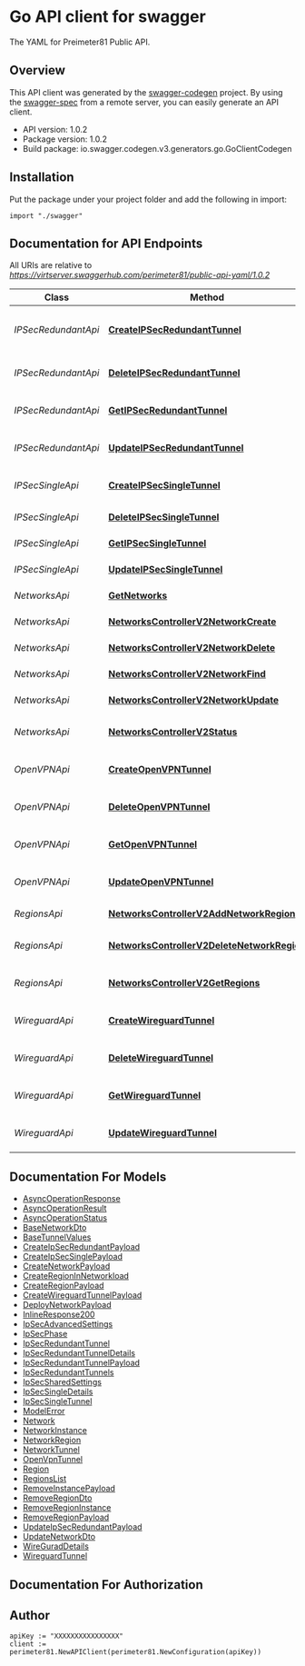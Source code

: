 # Go API client for swagger

The YAML for Preimeter81 Public API.

## Overview
This API client was generated by the [swagger-codegen](https://github.com/swagger-api/swagger-codegen) project.  By using the [swagger-spec](https://github.com/swagger-api/swagger-spec) from a remote server, you can easily generate an API client.

- API version: 1.0.2
- Package version: 1.0.2
- Build package: io.swagger.codegen.v3.generators.go.GoClientCodegen

## Installation
Put the package under your project folder and add the following in import:
```golang
import "./swagger"
```

## Documentation for API Endpoints

All URIs are relative to *https://virtserver.swaggerhub.com/perimeter81/public-api-yaml/1.0.2*

Class | Method | HTTP request | Description
------------ | ------------- | ------------- | -------------
*IPSecRedundantApi* | [**CreateIPSecRedundantTunnel**](docs/IPSecRedundantApi.md#createipsecredundanttunnel) | **Post** /networks/{networkId}/tunnels/ipsec/redundant | Create a new IPSec Redundant tunnel
*IPSecRedundantApi* | [**DeleteIPSecRedundantTunnel**](docs/IPSecRedundantApi.md#deleteipsecredundanttunnel) | **Delete** /networks/{networkId}/tunnels/ipsec/redundant/{tunnelId} | Delete IPSec Redundant tunnel
*IPSecRedundantApi* | [**GetIPSecRedundantTunnel**](docs/IPSecRedundantApi.md#getipsecredundanttunnel) | **Get** /networks/{networkId}/tunnels/ipsec/redundant/{tunnelId} | Get one IPSec Redundant tunnel
*IPSecRedundantApi* | [**UpdateIPSecRedundantTunnel**](docs/IPSecRedundantApi.md#updateipsecredundanttunnel) | **Put** /networks/{networkId}/tunnels/ipsec/redundant/{tunnelId} | Update IPSec Redundant Tunnel
*IPSecSingleApi* | [**CreateIPSecSingleTunnel**](docs/IPSecSingleApi.md#createipsecsingletunnel) | **Post** /networks/{networkId}/tunnels/ipsec/single | Create a new IPSec Single tunnel
*IPSecSingleApi* | [**DeleteIPSecSingleTunnel**](docs/IPSecSingleApi.md#deleteipsecsingletunnel) | **Delete** /networks/{networkId}/tunnels/ipsec/single/{tunnelId} | Delete IPSec Single tunnel
*IPSecSingleApi* | [**GetIPSecSingleTunnel**](docs/IPSecSingleApi.md#getipsecsingletunnel) | **Get** /networks/{networkId}/tunnels/ipsec/single/{tunnelId} | Get one IPSec Single tunnel
*IPSecSingleApi* | [**UpdateIPSecSingleTunnel**](docs/IPSecSingleApi.md#updateipsecsingletunnel) | **Put** /networks/{networkId}/tunnels/ipsec/single/{tunnelId} | Update IPSec Single Tunnel
*NetworksApi* | [**GetNetworks**](docs/NetworksApi.md#getnetworks) | **Get** /v2/networks | Get all Networks
*NetworksApi* | [**NetworksControllerV2NetworkCreate**](docs/NetworksApi.md#networkscontrollerv2networkcreate) | **Post** /v2/networks | Create network
*NetworksApi* | [**NetworksControllerV2NetworkDelete**](docs/NetworksApi.md#networkscontrollerv2networkdelete) | **Delete** /v2/networks/{networkId} | Delete network
*NetworksApi* | [**NetworksControllerV2NetworkFind**](docs/NetworksApi.md#networkscontrollerv2networkfind) | **Get** /v2/networks/{networkId} | Get network by Id
*NetworksApi* | [**NetworksControllerV2NetworkUpdate**](docs/NetworksApi.md#networkscontrollerv2networkupdate) | **Put** /v2/networks/{networkId} | Update network
*NetworksApi* | [**NetworksControllerV2Status**](docs/NetworksApi.md#networkscontrollerv2status) | **Get** /v2/networks/status/{statusId} | Get status of asynchronous operations.
*OpenVPNApi* | [**CreateOpenVPNTunnel**](docs/OpenVPNApi.md#createopenvpntunnel) | **Post** /networks/{networkId}/tunnels/openvpn | Create a new OpenVPN tunnel
*OpenVPNApi* | [**DeleteOpenVPNTunnel**](docs/OpenVPNApi.md#deleteopenvpntunnel) | **Delete** /networks/{networkId}/tunnels/openvpn/{tunnelId} | Delete OpenVPN tunnel
*OpenVPNApi* | [**GetOpenVPNTunnel**](docs/OpenVPNApi.md#getopenvpntunnel) | **Get** /networks/{networkId}/tunnels/openvpn/{tunnelId} | Get one openVPN tunnel
*OpenVPNApi* | [**UpdateOpenVPNTunnel**](docs/OpenVPNApi.md#updateopenvpntunnel) | **Put** /networks/{networkId}/tunnels/openvpn/{tunnelId} | Update openVPN Tunnel
*RegionsApi* | [**NetworksControllerV2AddNetworkRegion**](docs/RegionsApi.md#networkscontrollerv2addnetworkregion) | **Put** /v2/networks/{networkId}/regions | Add regions to a network
*RegionsApi* | [**NetworksControllerV2DeleteNetworkRegion**](docs/RegionsApi.md#networkscontrollerv2deletenetworkregion) | **Delete** /v2/networks/{networkId}/regions | Remove regions from network
*RegionsApi* | [**NetworksControllerV2GetRegions**](docs/RegionsApi.md#networkscontrollerv2getregions) | **Get** /v2/regions | List of available regions
*WireguardApi* | [**CreateWireguardTunnel**](docs/WireguardApi.md#createwireguardtunnel) | **Post** /networks/{networkId}/tunnels/wireguard | Create a new Wireguard tunnel
*WireguardApi* | [**DeleteWireguardTunnel**](docs/WireguardApi.md#deletewireguardtunnel) | **Delete** /networks/{networkId}/tunnels/wireguard/{tunnelId} | Delete Wireguard tunnel
*WireguardApi* | [**GetWireguardTunnel**](docs/WireguardApi.md#getwireguardtunnel) | **Get** /networks/{networkId}/tunnels/wireguard/{tunnelId} | Get a Wireguard tunnel
*WireguardApi* | [**UpdateWireguardTunnel**](docs/WireguardApi.md#updatewireguardtunnel) | **Put** /networks/{networkId}/tunnels/wireguard/{tunnelId} | Update a Wireguard tunnel

## Documentation For Models

 - [AsyncOperationResponse](docs/AsyncOperationResponse.md)
 - [AsyncOperationResult](docs/AsyncOperationResult.md)
 - [AsyncOperationStatus](docs/AsyncOperationStatus.md)
 - [BaseNetworkDto](docs/BaseNetworkDto.md)
 - [BaseTunnelValues](docs/BaseTunnelValues.md)
 - [CreateIpSecRedundantPayload](docs/CreateIpSecRedundantPayload.md)
 - [CreateIpSecSinglePayload](docs/CreateIpSecSinglePayload.md)
 - [CreateNetworkPayload](docs/CreateNetworkPayload.md)
 - [CreateRegionInNetworkload](docs/CreateRegionInNetworkload.md)
 - [CreateRegionPayload](docs/CreateRegionPayload.md)
 - [CreateWireguardTunnelPayload](docs/CreateWireguardTunnelPayload.md)
 - [DeployNetworkPayload](docs/DeployNetworkPayload.md)
 - [InlineResponse200](docs/InlineResponse200.md)
 - [IpSecAdvancedSettings](docs/IpSecAdvancedSettings.md)
 - [IpSecPhase](docs/IpSecPhase.md)
 - [IpSecRedundantTunnel](docs/IpSecRedundantTunnel.md)
 - [IpSecRedundantTunnelDetails](docs/IpSecRedundantTunnelDetails.md)
 - [IpSecRedundantTunnelPayload](docs/IpSecRedundantTunnelPayload.md)
 - [IpSecRedundantTunnels](docs/IpSecRedundantTunnels.md)
 - [IpSecSharedSettings](docs/IpSecSharedSettings.md)
 - [IpSecSingleDetails](docs/IpSecSingleDetails.md)
 - [IpSecSingleTunnel](docs/IpSecSingleTunnel.md)
 - [ModelError](docs/ModelError.md)
 - [Network](docs/Network.md)
 - [NetworkInstance](docs/NetworkInstance.md)
 - [NetworkRegion](docs/NetworkRegion.md)
 - [NetworkTunnel](docs/NetworkTunnel.md)
 - [OpenVpnTunnel](docs/OpenVpnTunnel.md)
 - [Region](docs/Region.md)
 - [RegionsList](docs/RegionsList.md)
 - [RemoveInstancePayload](docs/RemoveInstancePayload.md)
 - [RemoveRegionDto](docs/RemoveRegionDto.md)
 - [RemoveRegionInstance](docs/RemoveRegionInstance.md)
 - [RemoveRegionPayload](docs/RemoveRegionPayload.md)
 - [UpdateIpSecRedundantPayload](docs/UpdateIpSecRedundantPayload.md)
 - [UpdateNetworkDto](docs/UpdateNetworkDto.md)
 - [WireGuradDetails](docs/WireGuradDetails.md)
 - [WireguardTunnel](docs/WireguardTunnel.md)

## Documentation For Authorization

## Author

```
apiKey := "XXXXXXXXXXXXXXXX" 
client := perimeter81.NewAPIClient(perimeter81.NewConfiguration(apiKey))
```
